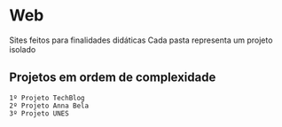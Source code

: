 # Web
Sites feitos para finalidades didáticas
Cada pasta representa um projeto isolado

## Projetos em ordem de complexidade
```
1º Projeto TechBlog
2º Projeto Anna Bela
3º Projeto UNES
```
